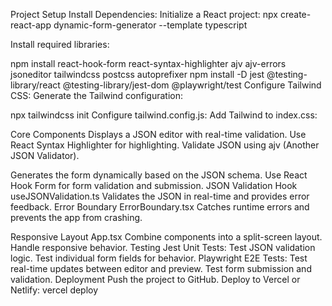  Project Setup
Install Dependencies:
Initialize a React project:
npx create-react-app dynamic-form-generator --template typescript

Install required libraries:

npm install react-hook-form react-syntax-highlighter ajv ajv-errors jsoneditor tailwindcss postcss autoprefixer
npm install -D jest @testing-library/react @testing-library/jest-dom @playwright/test
Configure Tailwind CSS:
Generate the Tailwind configuration:

npx tailwindcss init
Configure tailwind.config.js:
Add Tailwind to index.css:


 Core Components
Displays a JSON editor with real-time validation.
Use React Syntax Highlighter for highlighting.
Validate JSON using ajv (Another JSON Validator).
 
Generates the form dynamically based on the JSON schema.
Use React Hook Form for form validation and submission.
  JSON Validation Hook
useJSONValidation.ts
Validates the JSON in real-time and provides error feedback.
 Error Boundary
ErrorBoundary.tsx
Catches runtime errors and prevents the app from crashing.

 Responsive Layout
App.tsx
Combine components into a split-screen layout.
Handle responsive behavior.
 Testing
Jest Unit Tests:
Test JSON validation logic.
Test individual form fields for behavior.
Playwright E2E Tests:
Test real-time updates between editor and preview.
Test form submission and validation.
 Deployment
Push the project to GitHub.
Deploy to Vercel or Netlify:
vercel deploy


